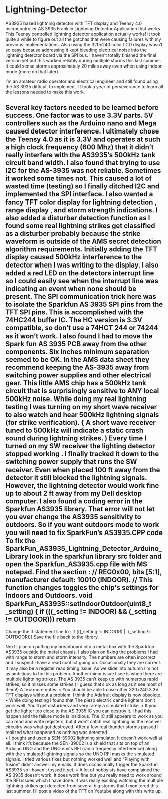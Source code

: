 # Lightning-Detector
AS3935 based lightning detector with TFT display and Teensy 4.0 microcontroller
AS 3935 Franklin Lightning Detector Application that works
This Teensy controlled lightning detector application actually works! It took quite a while to figure out all the gotchas that were causing failures with my previous implementations. Also using the 320x240 color LCD display  wasn’t so easy because addressing it kept bleeding electrical noise into the lightning detector board via the SPI bus. I haven’t totally finished the final version yet but this worked reliably during multiple storms this last summer. It could sense storms approximately 20 miles away even when using  indoor mode (more on that later).  

I’m an amateur radio operator and electrical engineer and still found using the AS 3935 difficult to implement. It took a year of perseverance to learn all the lessons needed to make this work. 

Several key factors needed to be learned before success. One factor was to use 3.3V parts. 5V controllers such as the Arduino nano and Mega caused detector interference. I ultimately chose the Teensy 4.0 as it is 3.3V and operates at such a high clock frequency (600 Mhz) that it didn’t really interfere with the AS3935’s 500kHz tank circuit band width. I also found that trying to use I2C for the AS-3935 was not reliable. Sometimes it worked some times not.  This caused a lot of wasted time (testing) so I finally ditched I2C and implemented the SPI interface.  I also wanted a fancy TFT color display for lightning  detection , range display , and storm strength indications. I also added a disturber detection function as I found some real lightning strikes get classified as a disturber probably because the strike waveform is outside of the AMS secret detection algorithm requirements. Initially adding the TFT display caused 500kHz interference to the detector when I was writing to the display. I also added a red LED on the detectors interrupt line so I could easily see when the interrupt line was indicating an event when none should be present. The SPI communication trick here was to isolate the Sparkfun AS 3935 SPI pins from the TFT SPI pins. This is accomplished with the 74HC244 buffer IC. The HC version is 3.3V compatible, so don’t use a 74HCT 244 or 74244 as it won’t work. I also found I had to move the Spark fun AS 3935 PCB away from the other components. Six  inches minimum separation seemed to be OK.   In the AMS data sheet they recommend keeping the AS-3935 away from switching power supplies and other electrical gear. This little AMS chip has a 500kHz tank circuit that is surprisingly sensitive to ANY local 500kHz noise. While doing my real lightning testing I was turning on my short wave receiver to also watch and hear 500kHz lightning signals (for strike verification). { A short wave receiver tuned to 500kHz will indicate a static crash sound during lightning strikes. ) Every time I turned on my SW receiver the lighting detector stopped working . I finally tracked it down to the switching power supply that runs the SW receiver. Even when placed 100 ft away from the detector it still blocked the lightning signals. However, the lightning detector would work fine up to about 2 ft away from my Dell desktop computer. 
I also found a coding error in the Sparkfun AS3935 library. That error will not let you ever change the AS3935 sensitivity to outdoors. So if you want outdoors mode to work you will need to fix SparkFun’s  AS3935.CPP code 
To fix the SparkFun_AS3935_Lightning_Detector_Arduino_Library look in the sparkfun library src folder and open the Sparkfun_AS3935.cpp file with MS notepad. Find the section :
// REG0x00, bits [5:1], manufacturer default: 10010 (INDOOR).
// This function changes toggles the chip's settings for Indoors and Outdoors.
void SparkFun_AS3935::setIndoorOutdoor(uint8_t _setting)
{
    if (((_setting != INDOOR) && (_setting != OUTDOOR)))
       return
--------------------------------------
Change the if statement line  to : if (((_setting != INDOOR) || (_setting != OUTDOOR)))
Save the file back to the library. 


Next I plan on putting my breadboard into a metal box with the Sparkfun AS3935 outside the metal chassis.  I also plan on fixing the problems I had with range to storm and storm intensity. The numbers are often  incorrect and I suspect I have a read conflict going on. Occasionally they are correct. It may also be a register read timing issue. As we slide into autumn I’m not as ambitious to fix this problem.  Another minor issue I see is when there are multiple lightning strikes. The AS 3935 can’t keep up with numerous rapid strikes, so it misses some strikes ( I guess that’s ok as long as it see most of them!) 
A few more notes:
•	You should be able to use other 320x240 3.3V TFT displays without a problem. I think the Adafruit display is now obsolete. 
•	While doing testing I found that The piezo electric candle lighters don’t work well. You’ll get disturbers and very rarely a simulated strike. 
•	If you get the lighter too close to the AS 3935 IC you can destroy it. I had this happen and the failure mode is insidious. The IC still appears to work as you can read and write registers, but it  won’t catch real lightning as the receiver circuitry was what got destroyed. After a few real thunder storms passed I realized what happened as nothing was detected.  
•	I bought and used a SEN-39002 lightning simulator. It doesn’t work well at all. I think it’s because the SEN-39002 is a shield that sits on top of an Arduino UNO and the UNO emits RFI (radio frequency interference) along with the simulated lightning signals so the UNO RFI masks the simulated signals. I tried various fixes but nothing worked well and “Playing with fusion”  didn’t answer my emails. It does occasionally trigger the Sparkfun AS3935 so I haven’t tossed it yet. 
•	A lot of hobbyists have complained the AS 3935 doesn’t work. It does work fine but you really need to work around the RFI issues which I have done. It was really exciting watching the multiple lightning strikes get detected from several big storms that I monitored this last summer. I’ll post a video of the TFT on Youtube along with this write up. 


